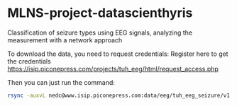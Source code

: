 # MLNS-project-datascienthyris
Classification of seizure types using EEG signals, analyzing the measurement with a network approach


To download the data, you need to request credentials:
Register here to get the credentials https://isip.piconepress.com/projects/tuh_eeg/html/request_access.php

Then you can just run the command:

```sh
rsync -auxvL nedc@www.isip.piconepress.com:data/eeg/tuh_eeg_seizure/v1.5.2/ data/
```